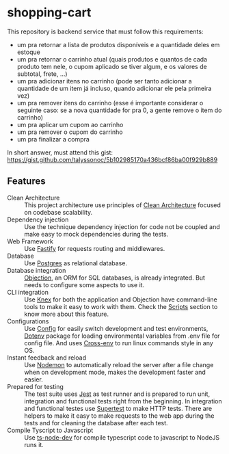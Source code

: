 # shopping-cart
This repository is backend service that must follow this requirements:
 *  um pra retornar a lista de produtos disponíveis e a quantidade deles em estoque
 *  um pra retornar o carrinho atual (quais produtos e quantos de cada produto tem nele, o cupom aplicado se tiver algum, e os valores de subtotal, frete, ...)
 *  um pra adicionar itens no carrinho (pode ser tanto adicionar a quantidade de um item já incluso, quando adicionar ele pela primeira vez)
 *  um pra remover itens do carrinho (esse é importante considerar o seguinte caso: se a nova quantidade for pra 0, a gente remove o item do carrinho)
 *  um pra aplicar um cupom ao carrinho
 *  um pra remover o cupom do carrinho
 *  um pra finalizar a compra 

In short answer, must attend this gist: https://gist.github.com/talyssonoc/5b102985170a436bcf86ba00f929b889

## Features
<dl>
  <dt>Clean Architecture</dt>
  <dd>
    This project architecture use principles of <a href="https://8thlight.com/blog/uncle-bob/2012/08/13/the-clean-architecture.html">Clean Architecture</a> focused on codebase scalability.
  </dd>
    
  <dt>Dependency injection</dt>
  <dd>
    Use the technique dependency injection for code not be coupled and make easy to mock dependencies during the tests.
  </dd>
    
  <dt>Web Framework</dt>
  <dd>
    Use <a href="https://www.npmjs.com/package/fastify">Fastify</a> for requests routing and middlewares.
  </dd>
  
  <dt>Database</dt>
  <dd>
    Use <a href="https://www.postgresql.org/">Postgres</a> as relational database.
  </dd>
    
  <dt>Database integration</dt>
  <dd>
    <a href="https://vincit.github.io/objection.js/">Objection</a>, an ORM for SQL databases, is already integrated. But needs to configure some aspects to use it.</a>
  </dd>
  
   <dt>CLI integration</dt>
  <dd>
    Use <a href="https://www.npmjs.com/package/knex">Knex</a> for both the application and Objection have command-line tools to make it easy to work with them. Check the <a href="#scripts">Scripts</a> section to know more about this feature.
  </dd>
  
  <dt>Configurations</dt>
  <dd>
    Use <a href="https://www.npmjs.com/package/config">Config</a> for easily switch development and test environments, <a href="https://www.npmjs.com/package/config">Dotenv</a> package for loading environmental variables from .env file for config file. And uses <a href="https://www.npmjs.com/package/cross-env">Cross-env</a> to run linux commands style in any OS.
  </dd>
  
  <dt>Instant feedback and reload</dt>
  <dd>
    Use <a href="https://www.npmjs.com/package/nodemon">Nodemon</a> to automatically reload the server after a file change when on development mode, makes the development faster and easier.
  </dd>

  <dt>Prepared for testing</dt>
  <dd>
    The test suite uses <a href="https://www.npmjs.com/package/jest">Jest</a> as test runner and is prepared to run unit, integration and functional tests right from the beginning. In integration and functional testes use <a href="https://www.npmjs.com/package/supertest">Supertest</a> to make HTTP tests. There are helpers to make it easy to make requests to the web app during the tests and for cleaning the database after each test</a>.
  </dd>
  
  <dt>Compile Tyscript to Javascript</dt>
  <dd>
    Use <a href="https://www.npmjs.com/package/ts-node-dev">ts-node-dev</a> for compile typescript code to javascript to NodeJS runs it.
  </dd>
</dl>
